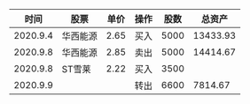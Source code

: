 | 时间     | 股票     | 单价 | 操作 | 股数 | 总资产   |
| -------- | -------- | ---- | ---- | ---- | -------- |
| 2020.9.4 | 华西能源 | 2.65 | 买入 | 5000 | 13433.93 |
| 2020.9.8 | 华西能源 | 2.85 | 卖出 | 5000 | 14414.67 |
| 2020.9.8 | ST雪莱   | 2.22 | 买入 | 3500 |          |
| 2020.9.9 |          |      | 转出 | 6600 | 7814.67  |

